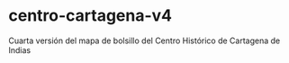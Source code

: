 # centro-cartagena-v4
Cuarta versión del mapa de bolsillo del Centro Histórico de Cartagena de Indias
